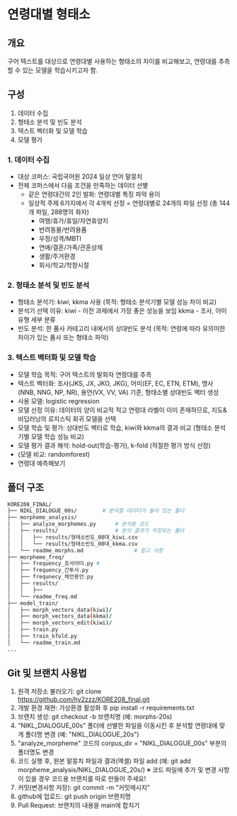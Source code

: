 # 연령대별 형태소 

## 개요
구어 텍스트를 대상으로 연령대별 사용하는 형태소의 차이를 비교해보고, 연령대를 추측할 수 있는 모델을 학습시키고자 함.

## 구성

1. 데이터 수집
2. 형태소 분석 및 빈도 분석
3. 텍스트 벡터화 및 모델 학습
4. 모델 평가

### 1. 데이터 수집
- 대상 코퍼스: 국립국어원 2024 일상 언어 말뭉치
- 전체 코퍼스에서 다음 조건을 만족하는 데이터 선별
  * 같은 연령대간의 2인 발화: 연령대별 특징 파악 용이
  * 일상적 주제 6가지에서 각 4개씩 선정 = 연령대별로 24개의 파일 선정 (총 144개 파일, 288명의 화자)
    - 여행/휴가/휴일/자연휴양지
    - 반려동물/반려용품
    - 우정/성격/MBTI
    - 연애/결혼/가족/관혼상제
    - 생활/주거환경
    - 회사/학교/학창시절

### 2. 형태소 분석 및 빈도 분석
- 형태소 분석기: kiwi, kkma 사용 (목적: 형태소 분석기별 모델 성능 차이 비교)
- 분석기 선택 이유: kiwi - 이전 과제에서 가장 좋은 성능을 보임  kkma - 조사, 어미 유형 세부 분류
- 빈도 분석: 한 품사 카테고리 내에서의 상대빈도 분석 (목적: 연령에 따라 유의미한 차이가 있는 품사 또는 형태소 파악)

### 3. 텍스트 벡터화 및 모델 학습
- 모델 학습 목적: 구어 텍스트의 발화자 연령대를 추측
- 텍스트 벡터화: 조사(JKS, JX, JKO, JKG), 어미(EF, EC, ETN, ETM), 명사(NNB, NNG, NP, NR), 용언(VX, VV, VA) 기준, 형태소별 상대빈도 벡터 생성
- 사용 모델: logistic regression
- 모델 선정 이유: 데이터의 양이 비교적 적고 연령대 라벨이 이미 존재하므로, 지도&비딥러닝의 로지스틱 회귀 모델을 선택
- 모델 학습 및 평가: 상대빈도 벡터로 학습, kiwi와 kkma의 결과 비교 (형태소 분석기별 모델 학습 성능 비교)
- 모델 평가 결과 해석: hold-out(학습-평가), k-fold (적절한 평가 방식 선정)
- (모델 비교: randomforest)
- 연령대 예측해보기
  
## 폴더 구조

```bash
KORE208_FINAL/
├── NIKL_DIALOGUE_00s/        # 분석할 데이터가 들어 있는 폴더
├── morpheme_analysis/
│   ├── analyze_morphemes.py      # 분석용 코드
│   ├── results/                  # 분석 결과가 저장되는 폴더
│   │   ├── results/형태소빈도_00대_kiwi.csv
│   │   └── results/형태소빈도_00대_kkma.csv
│   └── readme_morphs.md                # 참고 사항
├── morpheme_freq/
│   ├── frequency_조사어미.py #
│   ├── frequency_간투사.py
│   ├── frequnecy_체언용언.py
│   ├── results/
│   │   ├──
│   └── readme_freq.md
├── model_train/
│   ├── morph_vectors_data(kiwi)/
│   ├── morph_vectors_data(kkma)/
│   ├── morph_vectors_edit(kiwi)/
│   ├── train.py
│   ├── train_kfold.py
│   └── readme_train.md
...
```

## Git 및 브랜치 사용법
1) 원격 저장소 불러오기: git clone https://github.com/hy2zzz/KORE208_final.git
2) 개발 환경 재현: 가상환경 활성화 후 pip install -r requirements.txt
3) 브랜치 생성: git checkout -b 브랜치명 (예: morphs-20s)
4) "NIKL_DIALOGUE_00s" 폴더에 선별한 파일을 이동시킨 후 분석할 연령대에 맞게 폴더명 변경 (예: "NIKL_DIALOGUE_20s")
5) "analyze_morpheme" 코드의 corpus_dir = "NIKL_DIALOGUE_00s" 부분의 폴더명도 변경
6) 코드 실행 후, 원본 말뭉치 파일과 결과(엑셀) 파일 add (예: git add morpheme_analysis/NIKL_DIALOGUE_20s/) ※ 코드 파일에 추가 및 변경 사항이 있을 경우 코드용 브랜치를 따로 만들어 주세요!
7) 커밋(변경사항 저장): git commit -m "커밋메시지"
8) github에 업로드: git push origin 브랜치명
9) Pull Request: 브랜치의 내용을 main에 합치기
